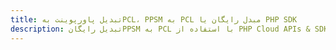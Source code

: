 ---title: تبدیل پاورپوینت بهPCL، PPSM به PCL مبدل رایگان یا PHP SDKdescription: تبدیل رایگانPPSM به PCL با استفاده از PHP Cloud APIs & SDK. همچنین اسناد Microsoft PowerPoint را در Cloud ایجاد، ویرایش و رندر کنید.---